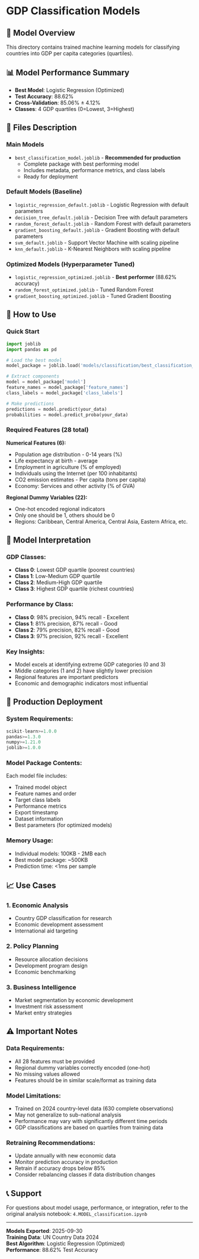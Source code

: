 # GDP Classification Models

## 🎯 Model Overview
This directory contains trained machine learning models for classifying countries into GDP per capita categories (quartiles).

## 📊 Model Performance Summary
- **Best Model**: Logistic Regression (Optimized)
- **Test Accuracy**: 88.62%
- **Cross-Validation**: 85.06% ± 4.12%
- **Classes**: 4 GDP quartiles (0=Lowest, 3=Highest)

## 📁 Files Description

### Main Models
- `best_classification_model.joblib` - **Recommended for production**
  - Complete package with best performing model
  - Includes metadata, performance metrics, and class labels
  - Ready for deployment

### Default Models (Baseline)
- `logistic_regression_default.joblib` - Logistic Regression with default parameters
- `decision_tree_default.joblib` - Decision Tree with default parameters  
- `random_forest_default.joblib` - Random Forest with default parameters
- `gradient_boosting_default.joblib` - Gradient Boosting with default parameters
- `svm_default.joblib` - Support Vector Machine with scaling pipeline
- `knn_default.joblib` - K-Nearest Neighbors with scaling pipeline

### Optimized Models (Hyperparameter Tuned)
- `logistic_regression_optimized.joblib` - **Best performer** (88.62% accuracy)
- `random_forest_optimized.joblib` - Tuned Random Forest
- `gradient_boosting_optimized.joblib` - Tuned Gradient Boosting

## 🔧 How to Use

### Quick Start
```python
import joblib
import pandas as pd

# Load the best model
model_package = joblib.load('models/classification/best_classification_model.joblib')

# Extract components
model = model_package['model']
feature_names = model_package['feature_names']
class_labels = model_package['class_labels']

# Make predictions
predictions = model.predict(your_data)
probabilities = model.predict_proba(your_data)
```

### Required Features (28 total)
**Numerical Features (6):**
- Population age distribution - 0-14 years (%)
- Life expectancy at birth - average
- Employment in agriculture (% of employed)
- Individuals using the Internet (per 100 inhabitants)
- CO2 emission estimates - Per capita (tons per capita)
- Economy: Services and other activity (% of GVA)

**Regional Dummy Variables (22):**
- One-hot encoded regional indicators
- Only one should be 1, others should be 0
- Regions: Caribbean, Central America, Central Asia, Eastern Africa, etc.

## 🎯 Model Interpretation

### GDP Classes:
- **Class 0**: Lowest GDP quartile (poorest countries)
- **Class 1**: Low-Medium GDP quartile
- **Class 2**: Medium-High GDP quartile  
- **Class 3**: Highest GDP quartile (richest countries)

### Performance by Class:
- **Class 0**: 98% precision, 94% recall - Excellent
- **Class 1**: 81% precision, 87% recall - Good
- **Class 2**: 79% precision, 82% recall - Good
- **Class 3**: 97% precision, 92% recall - Excellent

### Key Insights:
- Model excels at identifying extreme GDP categories (0 and 3)
- Middle categories (1 and 2) have slightly lower precision
- Regional features are important predictors
- Economic and demographic indicators most influential

## 🚀 Production Deployment

### System Requirements:
```python
scikit-learn>=1.0.0
pandas>=1.3.0
numpy>=1.21.0
joblib>=1.0.0
```

### Model Package Contents:
Each model file includes:
- Trained model object
- Feature names and order
- Target class labels
- Performance metrics
- Export timestamp
- Dataset information
- Best parameters (for optimized models)

### Memory Usage:
- Individual models: 100KB - 2MB each
- Best model package: ~500KB
- Prediction time: <1ms per sample

## 📈 Use Cases

### 1. Economic Analysis
- Country GDP classification for research
- Economic development assessment
- International aid targeting

### 2. Policy Planning
- Resource allocation decisions
- Development program design
- Economic benchmarking

### 3. Business Intelligence
- Market segmentation by economic development
- Investment risk assessment
- Market entry strategies

## ⚠️ Important Notes

### Data Requirements:
- All 28 features must be provided
- Regional dummy variables correctly encoded (one-hot)
- No missing values allowed
- Features should be in similar scale/format as training data

### Model Limitations:
- Trained on 2024 country-level data (630 complete observations)
- May not generalize to sub-national analysis
- Performance may vary with significantly different time periods
- GDP classifications are based on quartiles from training data

### Retraining Recommendations:
- Update annually with new economic data
- Monitor prediction accuracy in production
- Retrain if accuracy drops below 85%
- Consider rebalancing classes if data distribution changes

## 📞 Support
For questions about model usage, performance, or integration, refer to the original analysis notebook: `4.MODEL_classification.ipynb`

---
**Models Exported**: 2025-09-30  
**Training Data**: UN Country Data 2024  
**Best Algorithm**: Logistic Regression (Optimized)  
**Performance**: 88.62% Test Accuracy